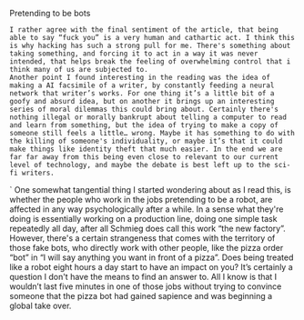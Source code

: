  Pretending to be bots
	
	I rather agree with the final sentiment of the article, that being able to say “fuck you” is a very human and cathartic act. I think this is why hacking has such a strong pull for me. There's something about taking something, and forcing it to act in a way it was never intended, that helps break the feeling of overwhelming control that i think many of us are subjected to. 
	Another point I found interesting in the reading was the idea of making a AI facsimile of a writer, by constantly feeding a neural network that writer’s works. For one thing it’s a little bit of a goofy and absurd idea, but on another it brings up an interesting series of moral dilemmas this could bring about. Certainly there's nothing illegal or morally bankrupt about telling a computer to read and learn from something, but the idea of trying to make a copy of someone still feels a little… wrong. Maybe it has something to do with the killing of someone's individuality, or maybe it’s that it could make things like identity theft that much easier. In the end we are far far away from this being even close to relevant to our current level of technology, and maybe the debate is best left up to the sci-fi writers.
`	One somewhat tangential thing I started wondering about as I read this, is whether the people who work in the jobs pretending to be a robot, are affected in any way psychologically after a while. In a sense what they're doing is essentially working on a production line, doing one simple task repeatedly all day, after all Schmieg does call this work “the new factory”. However, there's a certain strangeness that comes with the territory of those fake bots, who directly work with other people, like the pizza order “bot” in “I will say anything you want in front of a pizza”. Does being treated like a robot eight hours a day start to have an impact on you? It’s certainly a question I don't have the means to find an answer to. All I know is that I wouldn’t last five minutes in one of those jobs without trying to convince someone that the pizza bot had gained sapience and was beginning a global take over.
